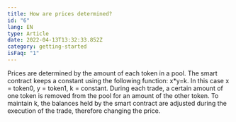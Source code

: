```yaml
---
title: How are prices determined?
id: "6"
lang: EN
type: Article
date: 2022-04-13T13:32:33.852Z
category: getting-started
isFaq: "1"
---
```

Prices are determined by the amount of each token in a pool. The smart contract keeps a constant using the following function: x*y=k. In this case x = token0, y = token1, k = constant. During each trade, a certain amount of one token is removed from the pool for an amount of the other token. To maintain k, the balances held by the smart contract are adjusted during the execution of the trade, therefore changing the price.